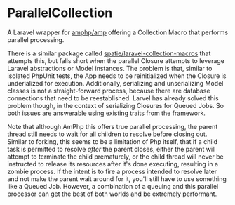 # ParallelCollection
A Laravel wrapper for [amphp/amp](https://github.com/amphp/amp) offering a Collection Macro that performs parallel processing.

There is a similar package called [spatie/laravel-collection-macros](https://github.com/spatie/laravel-collection-macros#parallelmap) that attempts this, but falls short when the parallel Closure attempts to leverage Laravel abstractions or Model instances. The problem is that, similar to isolated PhpUnit tests, the App needs to be reinitialized when the Closure is underialized for execution. Additionally, serializing and unserializing Model classes is not a straight-forward process, because there are database connections that need to be reestablished. Larvel has already solved this problem though, in the context of serializing Closures for Queued Jobs. So both issues are answerable using existing traits from the framework.

Note that although AmPhp this offers true parallel processing, the parent thread still needs to wait for all children to resolve before closing out. Similar to forking, this seems to be a limitation of Php itself, that if a child task is permitted to resolve _after_ the parent closes, either the parent will attempt to terminate the child prematurely, or the child thread will never be instructed to release its resources after it's done executing, resulting in a zombie process. If the intent is to fire a process intended to resolve later and not make the parent wait around for it, you'll still have to use something like a Queued Job. However, a combination of a queuing and this parallel processor can get the best of both worlds and be extremely performant.
